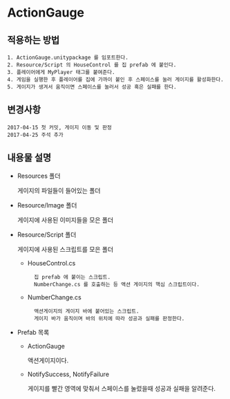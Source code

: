 # ActionGauge
## 적용하는 방법

    1. ActionGauge.unitypackage 를 임포트한다.
    2. Resource/Script 의 HouseControl 를 집 prefab 에 붙인다.
    3. 플레이어에게 MyPlayer 태그를 붙여준다.
    4. 게임을 실행한 후 플레이어를 집에 가까이 붙인 후 스페이스를 눌러 게이지를 활성화한다.
    5. 게이지가 생겨서 움직이면 스페이스를 눌러서 성공 혹은 실패를 한다.

## 변경사항
    2017-04-15 첫 커밋, 게이지 이동 및 판정
    2017-04-25 주석 추가

## 내용물 설명

- Resources 폴더

    게이지의 파일들이 들어있는 폴더

- Resource/Image 폴더

    게이지에 사용된 이미지들을 모은 폴더

- Resource/Script 폴더

    게이지에 사용된 스크립트를 모은 폴더

    - HouseControl.cs
    
            집 prefab 에 붙이는 스크립트.
            NumberChange.cs 를 호출하는 등 액션 게이지의 핵심 스크립트이다.

    - NumberChange.cs
    
            액션게이지의 게이지 바에 붙어있는 스크립트.
            게이지 바가 움직이며 바의 위치에 따라 성공과 실패를 판정한다.

- Prefab 목록

    - ActionGauge

        액션게이지이다.

    - NotifySuccess, NotifyFailure
    
        게이지를 빨간 영역에 맞춰서 스페이스를 눌렀을때 성공과 실패을 알려준다.